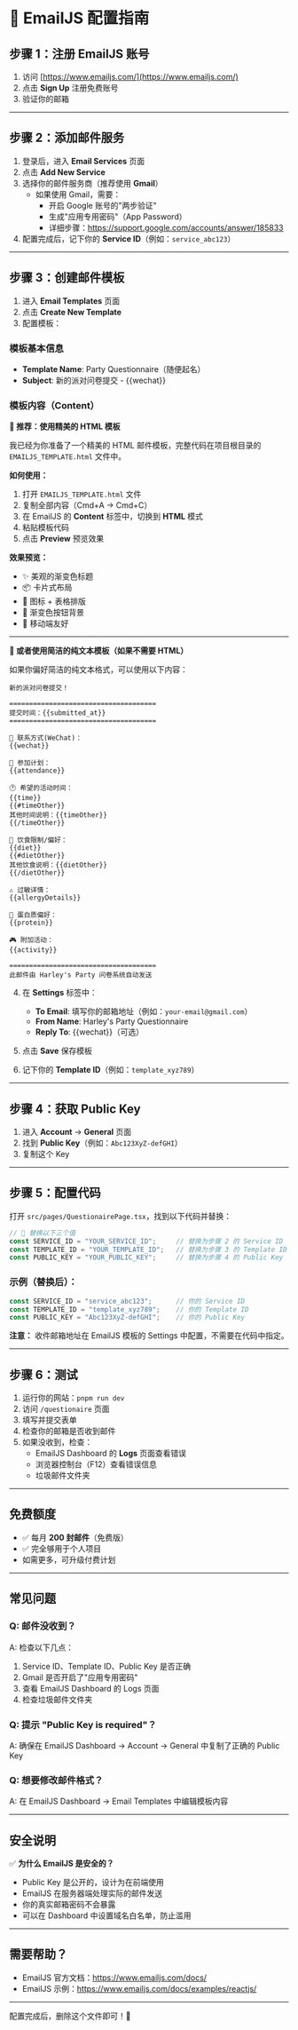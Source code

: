 # 📧 EmailJS 配置指南

## 步骤 1：注册 EmailJS 账号

1. 访问 [https://www.emailjs.com/](https://www.emailjs.com/)
2. 点击 **Sign Up** 注册免费账号
3. 验证你的邮箱

---

## 步骤 2：添加邮件服务

1. 登录后，进入 **Email Services** 页面
2. 点击 **Add New Service**
3. 选择你的邮件服务商（推荐使用 **Gmail**）
   - 如果使用 Gmail，需要：
     - 开启 Google 账号的"两步验证"
     - 生成"应用专用密码"（App Password）
     - 详细步骤：https://support.google.com/accounts/answer/185833
4. 配置完成后，记下你的 **Service ID**（例如：`service_abc123`）

---

## 步骤 3：创建邮件模板

1. 进入 **Email Templates** 页面
2. 点击 **Create New Template**
3. 配置模板：

### 模板基本信息
- **Template Name**: Party Questionnaire（随便起名）
- **Subject**: 新的派对问卷提交 - {{wechat}}

### 模板内容（Content）

**🎨 推荐：使用精美的 HTML 模板**

我已经为你准备了一个精美的 HTML 邮件模板，完整代码在项目根目录的 `EMAILJS_TEMPLATE.html` 文件中。

**如何使用：**
1. 打开 `EMAILJS_TEMPLATE.html` 文件
2. 复制全部内容（Cmd+A → Cmd+C）
3. 在 EmailJS 的 **Content** 标签中，切换到 **HTML** 模式
4. 粘贴模板代码
5. 点击 **Preview** 预览效果

**效果预览：**
- ✨ 美观的渐变色标题
- 📦 卡片式布局
- 🎨 图标 + 表格排版
- 💫 渐变色按钮背景
- 📱 移动端友好

---

**📝 或者使用简洁的纯文本模板（如果不需要 HTML）**

如果你偏好简洁的纯文本格式，可以使用以下内容：

```
新的派对问卷提交！

=====================================
提交时间：{{submitted_at}}
=====================================

👤 联系方式(WeChat)：
{{wechat}}

📅 参加计划：
{{attendance}}

🕐 希望的活动时间：
{{time}}
{{#timeOther}}
其他时间说明：{{timeOther}}
{{/timeOther}}

🥗 饮食限制/偏好：
{{diet}}
{{#dietOther}}
其他饮食说明：{{dietOther}}
{{/dietOther}}

⚠️ 过敏详情：
{{allergyDetails}}

🍖 蛋白质偏好：
{{protein}}

🎮 附加活动：
{{activity}}

=====================================
此邮件由 Harley's Party 问卷系统自动发送
```

4. 在 **Settings** 标签中：
   - **To Email**: 填写你的邮箱地址（例如：`your-email@gmail.com`）
   - **From Name**: Harley's Party Questionnaire
   - **Reply To**: {{wechat}}（可选）

5. 点击 **Save** 保存模板
6. 记下你的 **Template ID**（例如：`template_xyz789`）

---

## 步骤 4：获取 Public Key

1. 进入 **Account** → **General** 页面
2. 找到 **Public Key**（例如：`Abc123XyZ-defGHI`）
3. 复制这个 Key

---

## 步骤 5：配置代码

打开 `src/pages/QuestionairePage.tsx`，找到以下代码并替换：

```typescript
// 🔧 替换以下三个值
const SERVICE_ID = "YOUR_SERVICE_ID";     // 替换为步骤 2 的 Service ID
const TEMPLATE_ID = "YOUR_TEMPLATE_ID";   // 替换为步骤 3 的 Template ID
const PUBLIC_KEY = "YOUR_PUBLIC_KEY";     // 替换为步骤 4 的 Public Key
```

### 示例（替换后）：
```typescript
const SERVICE_ID = "service_abc123";      // 你的 Service ID
const TEMPLATE_ID = "template_xyz789";    // 你的 Template ID
const PUBLIC_KEY = "Abc123XyZ-defGHI";    // 你的 Public Key
```

**注意：** 收件邮箱地址在 EmailJS 模板的 Settings 中配置，不需要在代码中指定。

---

## 步骤 6：测试

1. 运行你的网站：`pnpm run dev`
2. 访问 `/questionaire` 页面
3. 填写并提交表单
4. 检查你的邮箱是否收到邮件
5. 如果没收到，检查：
   - EmailJS Dashboard 的 **Logs** 页面查看错误
   - 浏览器控制台（F12）查看错误信息
   - 垃圾邮件文件夹

---

## 免费额度

- ✅ 每月 **200 封邮件**（免费版）
- ✅ 完全够用于个人项目
- 如需更多，可升级付费计划

---

## 常见问题

### Q: 邮件没收到？
A: 检查以下几点：
1. Service ID、Template ID、Public Key 是否正确
2. Gmail 是否开启了"应用专用密码"
3. 查看 EmailJS Dashboard 的 Logs 页面
4. 检查垃圾邮件文件夹

### Q: 提示 "Public Key is required"？
A: 确保在 EmailJS Dashboard → Account → General 中复制了正确的 Public Key

### Q: 想要修改邮件格式？
A: 在 EmailJS Dashboard → Email Templates 中编辑模板内容

---

## 安全说明

✅ **为什么 EmailJS 是安全的？**
- Public Key 是公开的，设计为在前端使用
- EmailJS 在服务器端处理实际的邮件发送
- 你的真实邮箱密码不会暴露
- 可以在 Dashboard 中设置域名白名单，防止滥用

---

## 需要帮助？

- EmailJS 官方文档：https://www.emailjs.com/docs/
- EmailJS 示例：https://www.emailjs.com/docs/examples/reactjs/

---

配置完成后，删除这个文件即可！🎉

